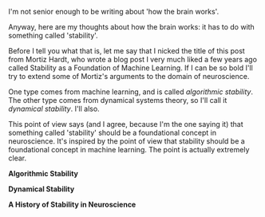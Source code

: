 I'm not senior enough to be writing about 'how the brain works'. 

Anyway, here are my thoughts about how the brain works: it has to do with something called 'stability'. 

Before I tell you what that is, let me say that I nicked the title of this post from Mortiz Hardt, who wrote a blog post I very much liked a few  years ago called Stability as a Foundation of Machine Learning. If I can be so bold I'll try to extend some of Mortiz's arguments to the domain of neuroscience.



One type comes from machine learning, and is called *algorithmic stability*. The other type comes from dynamical systems theory, so I'll call it *dynamical stability*. I'll also. 



This point of view says (and I agree, because I'm the one saying it) that something called 'stability' should be a foundational concept in neuroscience. It's inspired by the point of view that stability should be a foundational concept in machine learning. The point is actually extremely clear. 

**Algorithmic Stability**

**Dynamical Stability** 

**A History of Stability in Neuroscience**
